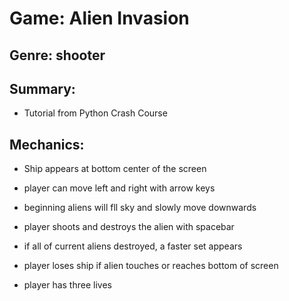 # Game: Alien Invasion

## Genre: shooter

## Summary:

- Tutorial from Python Crash Course

## Mechanics:

- Ship appears at bottom center of the screen

- player can move left and right with arrow keys

- beginning aliens will fll sky and slowly move downwards

- player shoots and destroys the alien with spacebar

- if all of current aliens destroyed, a faster set appears

- player loses ship if alien touches or reaches bottom of screen

- player has three lives

